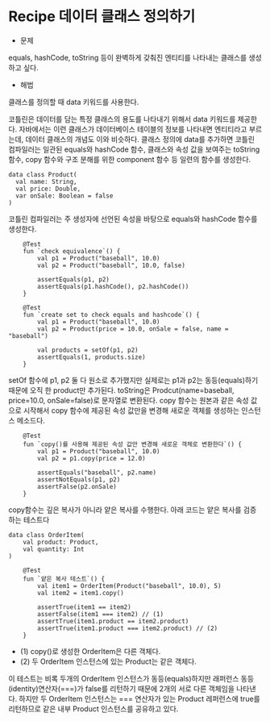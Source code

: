 # Recipe 데이터 클래스 정의하기


* 문제

equals, hashCode, toString 등이 완벽하게 갖춰진 엔티티를 나타내는 클래스를 생성하고 싶다.


* 해법

클래스를 정의할 때 data 키워드를 사용한다.


코틀린은 데이터를 담는 특정 클래스의 용도를 나타내기 위해서 data 키워드를 제공한다.
자바에서는 이런 클래스가 데이터베이스 테이블의 정보를 나타내면 엔티티라고 부르는데, 데이터 클래스의 개념도 이와 비슷하다.
클래스 정의에 data를 추가하면 코틀린 컴파일러는 일관된 equals와 hashCode 함수, 클래스와 속성 값을 보여주는 toString 함수, copy 함수와 구조 분해를 위한 component 함수 등 일련의 함수를 생성한다.

```(kotlin)
data class Product(
  val name: String,
  val price: Double,
  var onSale: Boolean = false
)
```

코틀린 컴파일러는 주 생성자에 선언된 속성을 바탕으로 equals와 hashCode 함수를 생성한다.

```(kotlin)
    @Test
    fun `check equivalence`() {
        val p1 = Product("baseball", 10.0)
        val p2 = Product("baseball", 10.0, false)

        assertEquals(p1, p2)
        assertEquals(p1.hashCode(), p2.hashCode())
    }

    @Test
    fun `create set to check equals and hashcode`() {
        val p1 = Product("baseball", 10.0)
        val p2 = Product(price = 10.0, onSale = false, name = "baseball")

        val products = setOf(p1, p2)
        assertEquals(1, products.size)
    }
```

setOf 함수에 p1, p2 둘 다 원소로 추가했지만 실제로는 p1과 p2는 동등(equals)하기 때문에 오직 한 product만 추가된다.
toString은 Prodcut(name=baseball, price=10.0, onSale=false)로 문자열로 변환된다.
copy 함수는 원본과 같은 속성 값으로 시작해서 copy 함수에 제공된 속성 값만을 변경해 새로운 객체를 생성하는 인스턴스 메소드다.

```(kotlin)
    @Test
    fun `copy()를 사용해 제공된 속성 값만 변경해 새로운 객체로 변환한다`() {
        val p1 = Product("baseball", 10.0)
        val p2 = p1.copy(price = 12.0)

        assertEquals("baseball", p2.name)
        assertNotEquals(p1, p2)
        assertFalse(p2.onSale)
    }
```

copy함수는 깊은 복사가 아니라 얕은 복사를 수행한다. 아래 코드는 얕은 복사를 검증하는 테스트다

```(kotlin)
data class OrderItem(
    val product: Product,
    val quantity: Int
)

    @Test
    fun `얕은 복사 테스트`() {
        val item1 = OrderItem(Product("baseball", 10.0), 5)
        val item2 = item1.copy()

        assertTrue(item1 == item2)
        assertFalse(item1 === item2) // (1)
        assertTrue(item1.product == item2.product)
        assertTrue(item1.product === item2.product) // (2)
    }
```

- (1) copy()로 생성한 OrderItem은 다른 객체다.
- (2) 두 OrderItem 인스턴스에 있는 Product는 같은 객체다.

이 테스트는 비록 두개의 OrderItem 인스턴스가 동등(equals)하지만 래퍼런스 동등(identity)연산자(===)가 false를 리턴하기 때문에 2개의 서로 다른 객체임을 나타낸다.
하지만 두 OrderItem 인스턴스는 === 연산자가 있는 Product 레퍼런스에 true를 리턴하므로 같은 내부 Product 인스턴스를 공유하고 있다.

